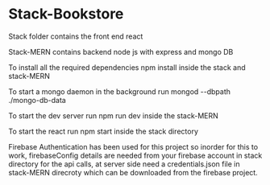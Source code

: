 # Stack-Bookstore

Stack folder contains the front end react 

Stack-MERN contains backend node js with express and mongo DB

To install all the required dependencies npm install inside the stack and stack-MERN

To start a mongo daemon in the background run mongod --dbpath ./mongo-db-data 

To start the dev server run npm run dev inside the stack-MERN

To start the react run npm start inside the stack directory

Firebase Authentication has been used for this project so inorder for this to work, firebaseConfig details are needed from your firebase account in stack directory for the api calls, at server side need a credentials.json file in stack-MERN direcroty which can be downloaded from the firebase project.
